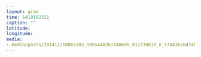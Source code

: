 ```yaml
---
layout: gram
time: 1419182321
caption: ""
latitude: 
longitude: 
media:
- media/posts/201412/10865203_1055440261148690_812738610_n_17843626474000351.jpg
---
```


